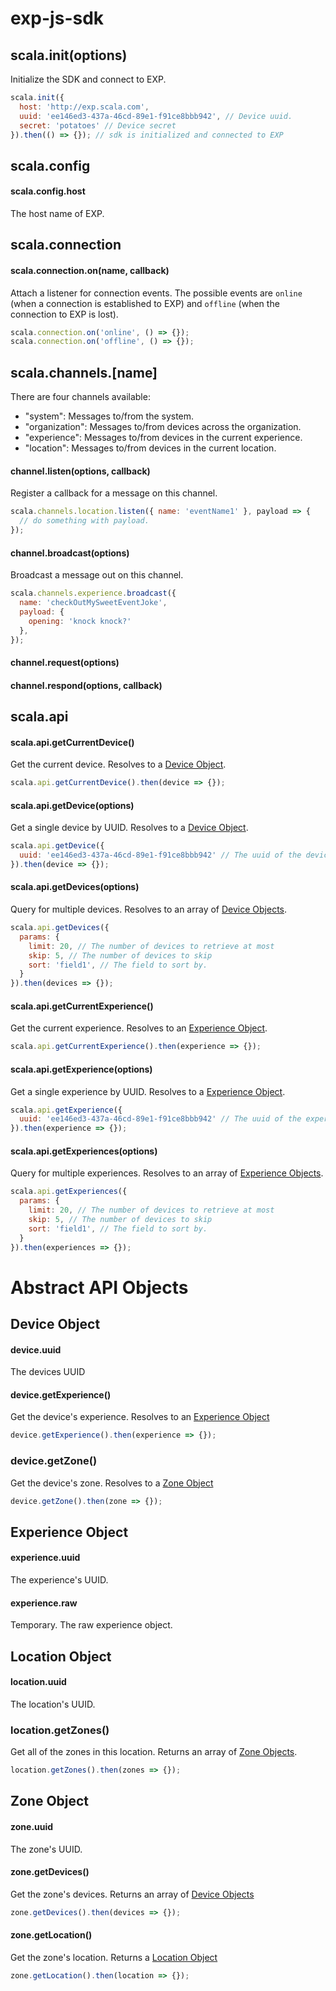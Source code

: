 # exp-js-sdk

## scala.init(options)
Initialize the SDK and connect to EXP.
```javascript
scala.init({
  host: 'http://exp.scala.com',
  uuid: 'ee146ed3-437a-46cd-89e1-f91ce8bbb942', // Device uuid.
  secret: 'potatoes' // Device secret
}).then(() => {}); // sdk is initialized and connected to EXP 
```

## scala.config
#### scala.config.host
The host name of EXP.

## scala.connection

#### scala.connection.on(name, callback)
Attach a listener for connection events. The possible events are `online` (when a connection is established to EXP) and `offline` (when the connection to EXP is lost).

```javascript
scala.connection.on('online', () => {});
scala.connection.on('offline', () => {});
```

## scala.channels.[name]

There are four channels available:
- "system": Messages to/from the system.
- "organization": Messages to/from devices across the organization.
- "experience": Messages to/from devices in the current experience.
- "location": Messages to/from devices in the current location.

#### channel.listen(options, callback)
Register a callback for a message on this channel.
```javascript
scala.channels.location.listen({ name: 'eventName1' }, payload => {
  // do something with payload.
});
```

#### channel.broadcast(options)
Broadcast a message out on this channel.
```javascript
scala.channels.experience.broadcast({ 
  name: 'checkOutMySweetEventJoke', 
  payload: {
    opening: 'knock knock?'
  },
});
```
#### channel.request(options)
#### channel.respond(options, callback)


## scala.api

#### scala.api.getCurrentDevice()
Get the current device. Resolves to a [Device Object](#device-object).
```javascript
scala.api.getCurrentDevice().then(device => {});
```

#### scala.api.getDevice(options)
Get a single device by UUID. Resolves to a [Device Object](#device-object).
```javascript
scala.api.getDevice({
  uuid: 'ee146ed3-437a-46cd-89e1-f91ce8bbb942' // The uuid of the device.
}).then(device => {});
```

#### scala.api.getDevices(options)
Query for multiple devices. Resolves to an array of [Device Objects](#device-object).
```javascript
scala.api.getDevices({
  params: {
    limit: 20, // The number of devices to retrieve at most
    skip: 5, // The number of devices to skip
    sort: 'field1', // The field to sort by.
  }
}).then(devices => {});
```

#### scala.api.getCurrentExperience()
Get the current experience. Resolves to an [Experience Object](#experience-object).
```javascript
scala.api.getCurrentExperience().then(experience => {});
```

#### scala.api.getExperience(options)
Get a single experience by UUID. Resolves to a [Experience Object](#experience-object).
```javascript
scala.api.getExperience({
  uuid: 'ee146ed3-437a-46cd-89e1-f91ce8bbb942' // The uuid of the experience.
}).then(experience => {});
```

#### scala.api.getExperiences(options)
Query for multiple experiences. Resolves to an array of [Experience Objects](#experience-object).
```javascript
scala.api.getExperiences({
  params: {
    limit: 20, // The number of devices to retrieve at most
    skip: 5, // The number of devices to skip
    sort: 'field1', // The field to sort by.
  }
}).then(experiences => {});
```

# Abstract API Objects

## Device Object

#### device.uuid
The devices UUID

#### device.getExperience()
Get the device's experience. Resolves to an [Experience Object](#experience-object)
```javascript
device.getExperience().then(experience => {});
```

### device.getZone()
Get the device's zone. Resolves to a [Zone Object](#zone-object)
```javascript
device.getZone().then(zone => {});
```


## Experience Object

#### experience.uuid 
The experience's UUID.

#### experience.raw
Temporary. The raw experience object. 

## Location Object

#### location.uuid
The location's UUID.

### location.getZones()
Get all of the zones in this location. Returns an array of [Zone Objects](#zone-object).
```javascript
location.getZones().then(zones => {});
```




## Zone Object
#### zone.uuid
The zone's UUID.

#### zone.getDevices()
Get the zone's devices. Returns an array of [Device Objects](#device-object)

```javascript
zone.getDevices().then(devices => {});
```

#### zone.getLocation()
Get the zone's location. Returns a [Location Object](#location-object)

```javascript
zone.getLocation().then(location => {});
```
